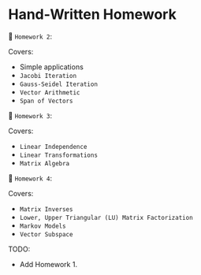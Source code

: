 # Hand-Written Homework 

📁 `Homework 2`: 

Covers: 
* Simple applications 
* `Jacobi Iteration`
* `Gauss-Seidel Iteration`
* `Vector Arithmetic`
* `Span of Vectors`

📁 `Homework 3`: 

Covers: 
* `Linear Independence`
* `Linear Transformations`
* `Matrix Algebra`

📁 `Homework 4`: 

Covers: 
* `Matrix Inverses`
* `Lower, Upper Triangular (LU) Matrix Factorization`
* `Markov Models`
* `Vector Subspace`

TODO: 
* Add Homework 1. 